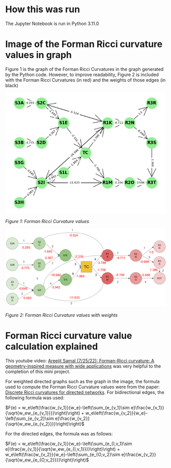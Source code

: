 # How this was run

The Jupyter Notebook is run in Python 3.11.0

# Image of the Forman Ricci curvature values in graph

Figure 1 is the graph of the Forman Ricci Curvatures in the graph generated by the Python code. However, to improve readability, Figure 2 is included with the Forman Ricci Curvatures (in red) and the weights of those edges (in black)

![Figure 1: Forman Ricci Curvature values](./FormanRicciGraph.png)

_Figure 1: Forman Ricci Curvature values_

![Figure 2: Forman Ricci Curvature values with weights](./FormanRicciGraphCleaned.png)

_Figure 2: Forman Ricci Curvature values with weights_

# Forman Ricci curvature value calculation explained

This youtube video: [Areejit Samal (7/25/22): Forman-Ricci curvature: A geometry-inspired measure with wide applications](https://www.youtube.com/watch?v=KNdlXb53FbE) was very helpful to the completion of this mini project.

For weighted directed graphs such as the graph in the image, the formula used to compute the Forman Ricci Curvature values were from the paper: [Discrete Ricci curvatures for directed networks](https://doi.org/10.1016/j.chaos.2018.11.031). For bidirectional edges, the following formula was used:

$F(e) = w_e\left(\frac{w_{v_1}}{w_e}-\left(\sum_{e_{v_1}\sim e}\frac{w_{v_1}}{\sqrt{w_ew_{e_{v_1}}}}\right)\right) + w_e\left(\frac{w_{v_2}}{w_e}-\left(\sum_{e_{v_2}\sim e}\frac{w_{v_2}}{\sqrt{w_ew_{e_{v_2}}}}\right)\right)$

For the directed edges, the formula was as follows:

$F(e) = w_e\left(\frac{w_{v_1}}{w_e}-\left(\sum_{e_{I,v_1}\sim e}\frac{w_{v_1}}{\sqrt{w_ew_{e_{I,v_1}}}}\right)\right) + w_e\left(\frac{w_{v_2}}{w_e}-\left(\sum_{e_{O,v_2}\sim e}\frac{w_{v_2}}{\sqrt{w_ew_{e_{O,v_2}}}}\right)\right)$
